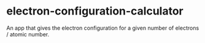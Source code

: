 # electron-configuration-calculator
An app that gives the electron configuration for a given number of electrons / atomic number.
